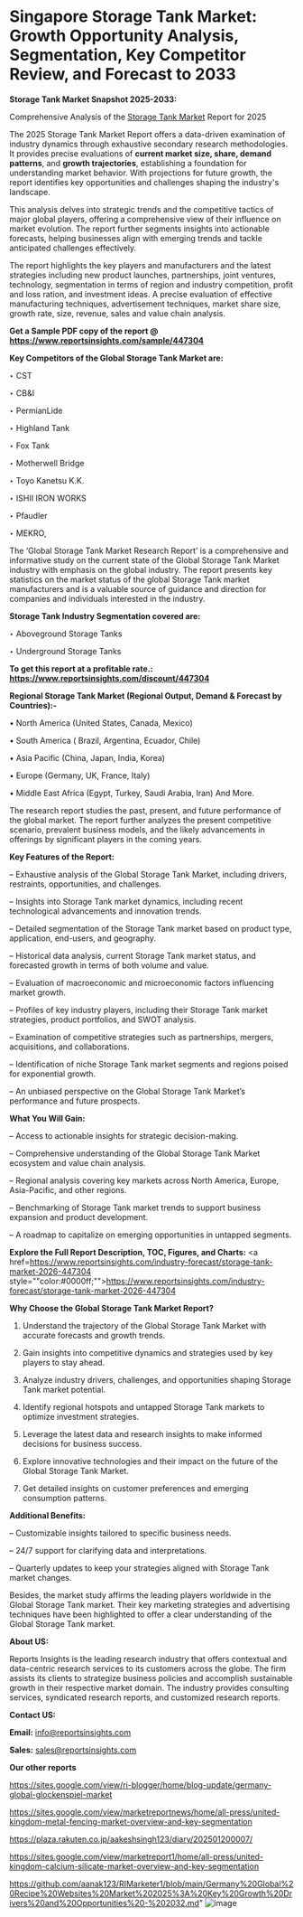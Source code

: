 # Singapore Storage Tank Market: Growth Opportunity Analysis, Segmentation, Key Competitor Review, and Forecast to 2033

<strong>Storage Tank Market Snapshot 2025-2033:</strong>

Comprehensive Analysis of the <a href=https://www.reportsinsights.com/sample/447304>Storage Tank Market</a> Report for 2025

The 2025 Storage Tank Market Report offers a data-driven examination of industry dynamics through exhaustive secondary research methodologies. It provides precise evaluations of <strong>current market size, share, demand patterns</strong>, and <strong>growth trajectories</strong>, establishing a foundation for understanding market behavior. With projections for future growth, the report identifies key opportunities and challenges shaping the industry's landscape.

This analysis delves into strategic trends and the competitive tactics of major global players, offering a comprehensive view of their influence on market evolution. The report further segments insights into actionable forecasts, helping businesses align with emerging trends and tackle anticipated challenges effectively.

The report highlights the key players and manufacturers and the latest strategies including new product launches, partnerships, joint ventures, technology, segmentation in terms of region and industry competition, profit and loss ration, and investment ideas. A precise evaluation of effective manufacturing techniques, advertisement techniques, market share size, growth rate, size, revenue, sales and value chain analysis.

<strong>Get a Sample PDF copy of the report @ <a href=https://www.reportsinsights.com/sample/447304 style=color:#0000ff;>https://www.reportsinsights.com/sample/447304</a></strong>

<strong>Key Competitors of the Global Storage Tank Market are:</strong>

‣ CST

‣ CB&I

‣ PermianLide

‣ Highland Tank

‣ Fox Tank

‣ Motherwell Bridge

‣ Toyo Kanetsu K.K.

‣ ISHII IRON WORKS

‣ Pfaudler

‣ MEKRO,

The ‘Global Storage Tank Market Research Report’ is a comprehensive and informative study on the current state of the Global Storage Tank Market industry with emphasis on the global industry. The report presents key statistics on the market status of the global Storage Tank market manufacturers and is a valuable source of guidance and direction for companies and individuals interested in the industry.

<strong>Storage Tank Industry Segmentation covered are:</strong>

‣ Aboveground Storage Tanks

‣ Underground Storage Tanks

<strong>To get this report at a profitable rate.: <a href=https://www.reportsinsights.com/discount/447304 style=color:#0000ff;>https://www.reportsinsights.com/discount/447304</a></strong>

<strong>Regional Storage Tank Market (Regional Output, Demand &amp; Forecast by Countries):-</strong>

• North America (United States, Canada, Mexico)

• South America ( Brazil, Argentina, Ecuador, Chile)

• Asia Pacific (China, Japan, India, Korea)

• Europe (Germany, UK, France, Italy)

• Middle East Africa (Egypt, Turkey, Saudi Arabia, Iran) And More.

The research report studies the past, present, and future performance of the global market. The report further analyzes the present competitive scenario, prevalent business models, and the likely advancements in offerings by significant players in the coming years.

<strong>Key Features of the Report:</strong>

– Exhaustive analysis of the Global Storage Tank Market, including drivers, restraints, opportunities, and challenges.

– Insights into Storage Tank market dynamics, including recent technological advancements and innovation trends.

– Detailed segmentation of the Storage Tank market based on product type, application, end-users, and geography.

– Historical data analysis, current Storage Tank market status, and forecasted growth in terms of both volume and value.

– Evaluation of macroeconomic and microeconomic factors influencing market growth.

– Profiles of key industry players, including their Storage Tank market strategies, product portfolios, and SWOT analysis.

– Examination of competitive strategies such as partnerships, mergers, acquisitions, and collaborations.

– Identification of niche Storage Tank market segments and regions poised for exponential growth.

– An unbiased perspective on the Global Storage Tank Market’s performance and future prospects.

<strong>What You Will Gain:</strong>

– Access to actionable insights for strategic decision-making.

– Comprehensive understanding of the Global Storage Tank Market ecosystem and value chain analysis.

– Regional analysis covering key markets across North America, Europe, Asia-Pacific, and other regions.

– Benchmarking of Storage Tank market trends to support business expansion and product development.

– A roadmap to capitalize on emerging opportunities in untapped segments.

<strong>Explore the Full Report Description, TOC, Figures, and Charts:</strong>
<a href=https://www.reportsinsights.com/industry-forecast/storage-tank-market-2026-447304 style=""color:#0000ff;"">https://www.reportsinsights.com/industry-forecast/storage-tank-market-2026-447304</a>

<strong>Why Choose the Global Storage Tank Market Report?</strong>

1. Understand the trajectory of the Global Storage Tank Market with accurate forecasts and growth trends.

2. Gain insights into competitive dynamics and strategies used by key players to stay ahead.

3. Analyze industry drivers, challenges, and opportunities shaping Storage Tank market potential.

4. Identify regional hotspots and untapped Storage Tank markets to optimize investment strategies.

5. Leverage the latest data and research insights to make informed decisions for business success.

6. Explore innovative technologies and their impact on the future of the Global Storage Tank Market.

7. Get detailed insights on customer preferences and emerging consumption patterns.

<strong>Additional Benefits:</strong>

– Customizable insights tailored to specific business needs.

– 24/7 support for clarifying data and interpretations.

– Quarterly updates to keep your strategies aligned with Storage Tank market changes.

Besides, the market study affirms the leading players worldwide in the Global Storage Tank market. Their key marketing strategies and advertising techniques have been highlighted to offer a clear understanding of the Global Storage Tank market.

<strong><strong>About US</strong>:</strong>

Reports Insights is the leading research industry that offers contextual and data-centric research services to its customers across the globe. The firm assists its clients to strategize business policies and accomplish sustainable growth in their respective market domain. The industry provides consulting services, syndicated research reports, and customized research reports.

<strong>Contact US:</strong>

<p class=><b>Email:</b> <a href=mailto:info@reportsinsights.com>info@reportsinsights.com</a></p>
<p class=><b>Sales:</b> <a href=mailto:sales@reportsinsights.com>sales@reportsinsights.com</a></p>

<strong>Our other reports</strong>

<a href=https://sites.google.com/view/ri-blogger/home/blog-update/germany-global-glockenspiel-market>https://sites.google.com/view/ri-blogger/home/blog-update/germany-global-glockenspiel-market</a>

<a href=https://sites.google.com/view/marketreportnews/home/all-press/united-kingdom-metal-fencing-market-overview-and-key-segmentation>https://sites.google.com/view/marketreportnews/home/all-press/united-kingdom-metal-fencing-market-overview-and-key-segmentation</a>

<a href=https://plaza.rakuten.co.jp/aakeshsingh123/diary/202501200007/>https://plaza.rakuten.co.jp/aakeshsingh123/diary/202501200007/</a>

<a href=https://sites.google.com/view/marketreport1/home/all-press/united-kingdom-calcium-silicate-market-overview-and-key-segmentation>https://sites.google.com/view/marketreport1/home/all-press/united-kingdom-calcium-silicate-market-overview-and-key-segmentation</a>

<a href=https://github.com/aanak123/RIMarketer1/blob/main/Germany%20Global%20Recipe%20Websites%20Market%202025%3A%20Key%20Growth%20Drivers%20and%20Opportunities%20-%202032.md>https://github.com/aanak123/RIMarketer1/blob/main/Germany%20Global%20Recipe%20Websites%20Market%202025%3A%20Key%20Growth%20Drivers%20and%20Opportunities%20-%202032.md</a>"
![image](https://github.com/user-attachments/assets/04796769-1f74-444a-bcab-4cf50b8909b2)
